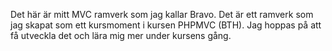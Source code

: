 Det här är mitt MVC ramverk som jag kallar Bravo. Det är ett ramverk som jag skapat som ett kursmoment i kursen PHPMVC (BTH). Jag hoppas på att få utveckla det och lära mig mer under kursens gång.
